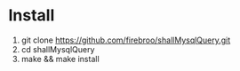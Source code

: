 # Install
1. git clone https://github.com/firebroo/shallMysqlQuery.git
2. cd shallMysqlQuery
3. make && make install
